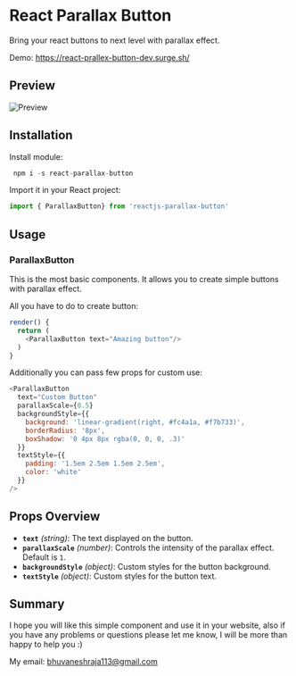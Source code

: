 ﻿# React Parallax Button

Bring your react buttons to next level with parallax effect.

Demo: https://react-prallex-button-dev.surge.sh/

## Preview
![Preview](https://raw.githubusercontent.com/bhuvaneshwararaja/react-parallax-button/master/demo.gif)

## Installation

Install module:

```js
 npm i -s react-parallax-button
```
Import it in your React project:
```js
import { ParallaxButton} from 'reactjs-parallax-button'
```

## Usage

### ParallaxButton

This is the most basic components. It allows you to create simple buttons with parallax effect.

All you have to do to create button:
```js
render() {
  return (
    <ParallaxButton text="Amazing button"/>
  )
}
```

Additionally you can pass few props for custom use:
```js
<ParallaxButton
  text="Custom Button"
  parallaxScale={0.5}
  backgroundStyle={{
    background: 'linear-gradient(right, #fc4a1a, #f7b733)',
    borderRadius: '8px',
    boxShadow: '0 4px 8px rgba(0, 0, 0, .3)'
  }}
  textStyle={{
    padding: '1.5em 2.5em 1.5em 2.5em',
    color: 'white'
  }}
/>
```

## Props Overview

- **`text`** *(string)*: The text displayed on the button.
- **`parallaxScale`** *(number)*: Controls the intensity of the parallax effect. Default is `1`.
- **`backgroundStyle`** *(object)*: Custom styles for the button background.
- **`textStyle`** *(object)*: Custom styles for the button text.

## Summary

I hope you will like this simple component and use it in your website, also if you have any problems or questions please let me know, I will be more than happy to help you :)

My email:  [bhuvaneshraja113@gmail.com](mailto:bhuvaneshraja113@gmail.com)
